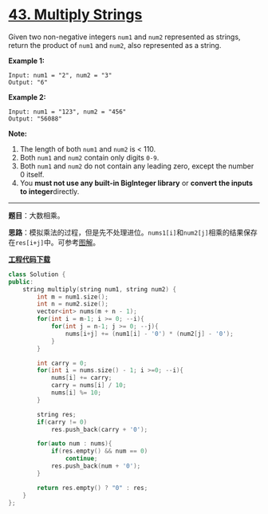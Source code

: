 # [43. Multiply Strings](https://leetcode.com/problems/multiply-strings/)

Given two non-negative integers `num1` and `num2` represented as strings, return the product of `num1` and `num2`, also represented as a string.

**Example 1:**

```
Input: num1 = "2", num2 = "3"
Output: "6"
```

**Example 2:**

```
Input: num1 = "123", num2 = "456"
Output: "56088"
```

**Note:**

1. The length of both `num1` and `num2` is < 110.
2. Both `num1` and `num2` contain only digits `0-9`.
3. Both `num1` and `num2` do not contain any leading zero, except the number 0 itself.
4. You **must not use any built-in BigInteger library** or **convert the inputs to integer**directly.

-----

**题目**：大数相乘。

**思路**：模拟乘法的过程，但是先不处理进位。`nums1[i]`和`num2[j]`相乘的结果保存在`res[i+j]`中。可参考[图解](https://leetcode.com/problems/multiply-strings/discuss/17605/Easiest-JAVA-Solution-with-Graph-Explanation)。

[**工程代码下载**](https://github.com/shenkh/leetcode)

```cpp
class Solution {
public:
    string multiply(string num1, string num2) {
        int m = num1.size();
        int n = num2.size();
        vector<int> nums(m + n - 1);
        for(int i = m-1; i >= 0; --i){
            for(int j = n-1; j >= 0; --j){
                nums[i+j] += (num1[i] - '0') * (num2[j] - '0');
            }
        }

        int carry = 0;
        for(int i = nums.size() - 1; i >=0; --i){
            nums[i] += carry;
            carry = nums[i] / 10;
            nums[i] %= 10;
        }

        string res;
        if(carry != 0)
            res.push_back(carry + '0');

        for(auto num : nums){
            if(res.empty() && num == 0)
                continue;
            res.push_back(num + '0');
        }

        return res.empty() ? "0" : res;
    }
};
```
